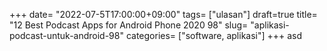 +++
date= "2022-07-5T17:00:00+09:00"
tags= ["ulasan"]
draft=true
title= "12 Best Podcast Apps for Android Phone 2020        98"
slug= "aplikasi-podcast-untuk-android-98"
categories= ["software, aplikasi"]
+++
asd
